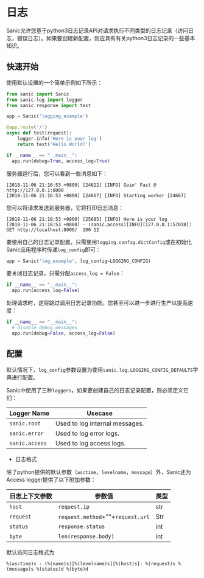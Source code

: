 # 日志

Sanic允许您基于python3日志记录API对请求执行不同类型的日志记录（访问日志，错误日志）。如果要创建新配置，则应具有有关python3日志记录的一些基本知识。

## 快速开始

 使用默认设置的一个简单示例如下所示：

```python
from sanic import Sanic
from sanic.log import logger
from sanic.response import text

app = Sanic('logging_example')

@app.route('/')
async def test(request):
    logger.info('Here is your log')
    return text('Hello World!')

if __name__ == "__main__":
  app.run(debug=True, access_log=True)
```

服务器运行后，您可以看到一些消息如下：

```
[2018-11-06 21:16:53 +0800] [24622] [INFO] Goin' Fast @ http://127.0.0.1:8000
[2018-11-06 21:16:53 +0800] [24667] [INFO] Starting worker [24667]
```

您可以将请求发送到服务器，它将打印日志消息：

```
[2018-11-06 21:18:53 +0800] [25685] [INFO] Here is your log
[2018-11-06 21:18:53 +0800] - (sanic.access)[INFO][127.0.0.1:57038]: GET http://localhost:8000/  200 12
```

要使用自己的日志记录配置，只需使用`logging.config.dictConfig`或在初始化Sanic应用程序时传递`log_config`即可：

```python
app = Sanic('log_example', log_config=LOGGING_CONFIG)
```

要关闭日志记录，只需分配`access_log = False`：

```python
if __name__ == "__main__":
  app.run(access_log=False)
```

处理请求时，这将跳过调用日志记录功能。您甚至可以进一步进行生产以提高速度：

```python
if __name__ == "__main__":
  # disable debug messages
  app.run(debug=False, access_log=False)
```

## 配置

默认情况下，`log_config`参数设置为使用`sanic.log.LOGGING_CONFIG_DEFAULTS`字典进行配置。

Sanic中使用了三种`loggers`，如果要创建自己的日志记录配置，则必须定义它们：

| Logger Name    | Usecase                        |
| -------------- | ------------------------------ |
| `sanic.root`   | Used to log internal messages. |
| `sanic.error`  | Used to log error logs.        |
| `sanic.access` | Used to log access logs.       |

- 日志格式

除了python提供的默认参数（`asctime`，`levelname`，`message`）外，Sanic还为Access logger提供了以下附加参数：

| 日志上下文参数 | 参数值                            | 类型 |
| -------------- | --------------------------------- | ---- |
| `host`         | `request.ip`                      | str  |
| `request`      | `request.method`+""+`request.url` | Str  |
| `status`       | `response.status`                 | int  |
| `byte`         | `len(response.body)`              | int  |

默认访问日志格式为

```
%(asctime)s - (%(name)s)[%(levelname)s][%(host)s]: %(request)s %(message)s %(status)d %(byte)d
```

